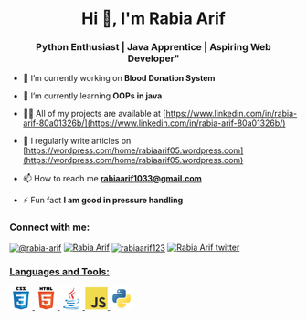 <h1 align="center">Hi 👋, I'm Rabia Arif</h1>
<h3 align="center">Python Enthusiast | Java Apprentice | Aspiring Web Developer"</h3>

- 🔭 I’m currently working on **Blood Donation System**

- 🌱 I’m currently learning **OOPs in java**

- 👨‍💻 All of my projects are available at [https://www.linkedin.com/in/rabia-arif-80a01326b/](https://www.linkedin.com/in/rabia-arif-80a01326b/)

- 📝 I regularly write articles on [https://wordpress.com/home/rabiaarif05.wordpress.com](https://wordpress.com/home/rabiaarif05.wordpress.com)

- 📫 How to reach me **rabiaarif1033@gmail.com**

- ⚡ Fun fact **I am good in pressure handling**

<h3 align="left">Connect with me:</h3>
<p align="left">
<a href="https://www.linkedin.com/in/rabia-arif-80a01326b/" target="blank"><img align="center" src="https://raw.githubusercontent.com/rahuldkjain/github-profile-readme-generator/master/src/images/icons/Social/linked-in-alt.svg" alt="@rabia-arif" height="30" width="40" /></a>
<a href="https://github.com/RabiaA-arif" target="blank"><img align="centre" src="https://tse1.mm.bing.net/th?id=OIP.cGhc54tf8cCwiPBOvxOJ2AHaEK&pid=Api&P=0&h=220" alt="Rabia Arif" height="50" width="45"/></a>
<a href="https://www.kaggle.com/rabiaarif123" target="blank"><img align="center" src="https://raw.githubusercontent.com/rahuldkjain/github-profile-readme-generator/master/src/images/icons/Social/kaggle.svg" alt="rabiaarif123" height="30" width="40" /></a>
<a href="https://twitter.com/i/flow/login?redirect_after_login=%2FRabia_Arif84"><img align="centre" src="https://tse2.mm.bing.net/th?id=OIP.Xn27U1Y5z0KR-wPnCt-v0QHaG0&pid=Api&P=0&h=220" alt="Rabia Arif twitter" height="50" width="40"
</p>

<h3 align="left">Languages and Tools:</h3>
<p align="left"> <a href="https://www.w3schools.com/css/" target="_blank" rel="noreferrer"> <img src="https://raw.githubusercontent.com/devicons/devicon/master/icons/css3/css3-original-wordmark.svg" alt="css3" width="40" height="40"/> </a> <a href="https://www.w3.org/html/" target="_blank" rel="noreferrer"> <img src="https://raw.githubusercontent.com/devicons/devicon/master/icons/html5/html5-original-wordmark.svg" alt="html5" width="40" height="40"/> </a> <a href="https://www.java.com" target="_blank" rel="noreferrer"> <img src="https://raw.githubusercontent.com/devicons/devicon/master/icons/java/java-original.svg" alt="java" width="40" height="40"/> </a> <a href="https://developer.mozilla.org/en-US/docs/Web/JavaScript" target="_blank" rel="noreferrer"> <img src="https://raw.githubusercontent.com/devicons/devicon/master/icons/javascript/javascript-original.svg" alt="javascript" width="40" height="40"/> </a> <a href="https://www.python.org" target="_blank" rel="noreferrer"> <img src="https://raw.githubusercontent.com/devicons/devicon/master/icons/python/python-original.svg" alt="python" width="40" height="40"/> </a> </p>
